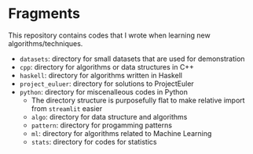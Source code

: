 # Fragments

This repository contains codes that I wrote when learning new algorithms/techniques.

* `datasets`: directory for small datasets that are used for demonstration
* `cpp`: directory for algorithms or data structures in C++
* `haskell`: directory for algorithms written in Haskell
* `project_euluer`: directory for solutions to ProjectEuler
* `python`: directory for miscenalleous codes in Python
  * The directory structure is purposefully flat to make relative import from `streamlit` easier
  * `algo`: directory for data structure and algorithms
  * `pattern`: directory for progamming patterns
  * `ml`: directory for algorithms related to Machine Learning
  * `stats`: directory for codes for statistics
